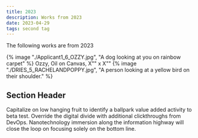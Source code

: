 ```yaml
---
title: 2023
description: Works from 2023
date: 2023-04-29
tags: second tag
---
```

The following works are from 2023

{% image "./Applicant1_6_OZZY.jpg", "A dog looking at you on rainbow carpet" %}
Ozzy, Oil on Canvas, X"" x X""
{% image "./DRIES_5_RACHELANDPOPPY.jpg", "A person looking at a yellow bird on their shoulder." %}


## Section Header

Capitalize on low hanging fruit to identify a ballpark value added activity to beta test. Override the digital divide with additional clickthroughs from DevOps. Nanotechnology immersion along the information highway will close the loop on focusing solely on the bottom line.

